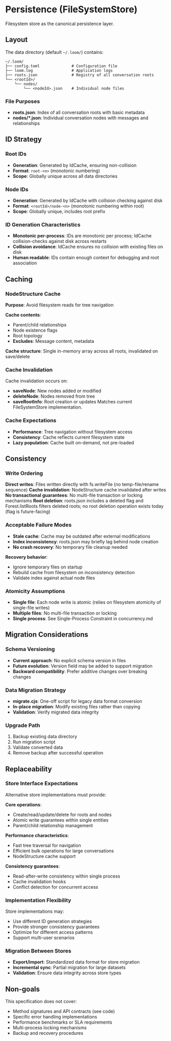 # Persistence (FileSystemStore)

Filesystem store as the canonical persistence layer.

## Layout

The data directory (default `~/.loom/`) contains:

```
~/.loom/
├── config.toml              # Configuration file
├── loom.log                 # Application logs
├── roots.json               # Registry of all conversation roots
└── <rootId>/
    └── nodes/
        └── <nodeId>.json    # Individual node files
```

### File Purposes

- **roots.json**: Index of all conversation roots with basic metadata
- **nodes/*.json**: Individual conversation nodes with messages and relationships

## ID Strategy

### Root IDs
- **Generation**: Generated by IdCache, ensuring non-collision
- **Format**: `root-<n>` (monotonic numbering)
- **Scope**: Globally unique across all data directories

### Node IDs
- **Generation**: Generated by IdCache with collision checking against disk
- **Format**: `<rootId>/node-<n>` (monotonic numbering within root)
- **Scope**: Globally unique, includes root prefix

### ID Generation Characteristics
- **Monotonic per-process**: IDs are monotonic per process; IdCache collision-checks against disk across restarts
- **Collision avoidance**: IdCache ensures no collision with existing files on disk
- **Human readable**: IDs contain enough context for debugging and root association

## Caching

### NodeStructure Cache
**Purpose**: Avoid filesystem reads for tree navigation

**Cache contents**:
- Parent/child relationships
- Node existence flags
- Root topology
- **Excludes**: Message content, metadata

**Cache structure**: Single in-memory array across all roots, invalidated on save/delete

### Cache Invalidation
Cache invalidation occurs on:
- **saveNode**: New nodes added or modified
- **deleteNode**: Nodes removed from tree
- **saveRootInfo**: Root creation or updates
Matches current FileSystemStore implementation.

### Cache Expectations
- **Performance**: Tree navigation without filesystem access
- **Consistency**: Cache reflects current filesystem state
- **Lazy population**: Cache built on-demand, not pre-loaded

## Consistency

### Write Ordering
**Direct writes**: Files written directly with fs.writeFile (no temp-file/rename sequence)
**Cache invalidation**: NodeStructure cache invalidated after writes
**No transactional guarantees**: No multi-file transaction or locking mechanisms
**Root deletion**: roots.json includes a deleted flag and Forest.listRoots filters deleted roots; no root deletion operation exists today (flag is future-facing)

### Acceptable Failure Modes
- **Stale cache**: Cache may be outdated after external modifications
- **Index inconsistency**: roots.json may briefly lag behind node creation
- **No crash recovery**: No temporary file cleanup needed

**Recovery behavior**:
- Ignore temporary files on startup
- Rebuild cache from filesystem on inconsistency detection
- Validate index against actual node files

### Atomicity Assumptions
- **Single file**: Each node write is atomic (relies on filesystem atomicity of single-file writes)
- **Multiple files**: No multi-file transaction or locking
- **Single process**: See Single-Process Constraint in concurrency.md

## Migration Considerations

### Schema Versioning
- **Current approach**: No explicit schema version in files
- **Future evolution**: Version field may be added to support migration
- **Backward compatibility**: Prefer additive changes over breaking changes

### Data Migration Strategy
- **migrate.cjs**: One-off script for legacy data format conversion
- **In-place migration**: Modify existing files rather than copying
- **Validation**: Verify migrated data integrity

### Upgrade Path
1. Backup existing data directory
2. Run migration script
3. Validate converted data
4. Remove backup after successful operation

## Replaceability

### Store Interface Expectations
Alternative store implementations must provide:

**Core operations**:
- Create/read/update/delete for roots and nodes
- Atomic write guarantees within single entities
- Parent/child relationship management

**Performance characteristics**:
- Fast tree traversal for navigation
- Efficient bulk operations for large conversations
- NodeStructure cache support

**Consistency guarantees**:
- Read-after-write consistency within single process
- Cache invalidation hooks
- Conflict detection for concurrent access

### Implementation Flexibility
Store implementations may:
- Use different ID generation strategies
- Provide stronger consistency guarantees
- Optimize for different access patterns
- Support multi-user scenarios

### Migration Between Stores
- **Export/import**: Standardized data format for store migration
- **Incremental sync**: Partial migration for large datasets
- **Validation**: Ensure data integrity across store types

## Non-goals

This specification does not cover:
- Method signatures and API contracts (see code)
- Specific error handling implementations
- Performance benchmarks or SLA requirements
- Multi-process locking mechanisms
- Backup and recovery procedures